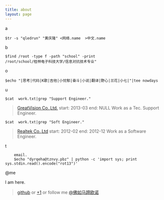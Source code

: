```yaml
---
title: about
layout: page
---
```


a
>
	$tr -s "qledrun" "黄庆隆" <网络.name  >中文.name

b
>
    $find /root -type f -path "school" -print
    /root/school/桂林电子科技大学/信息对抗技术专业"

o
>
	$echo "|思考|代码|K歌|吉他|小忧郁|奋斗|小说|翻译|野心|兰花|小七|"|tee nowdays

u
>      
	$cat  work.txt|grep "Support Engineer."
   >[GreatVision Co.,Ltd.](http://www.gvtv.com.cn)
    start: 2013-03  end: NULL  Work as a Tec. Support Engineer.
>
	$cat  work.txt|grep "Soft Engineer."
   >[Realtek Co.,Ltd](http://www.realtek.com.tw)
    start: 2012-02  end: 2012-12 Work as a Software Engineer.

t
>
		email.
		$echo "dyrqeha@tznvy.pbz" | python -c 'import sys; print sys.stdin.read().encode("rot13")'

@me

I am here.
>[github](http://github.com/edrun)
or
>[+1](https://plus.google.com/u/0/116057609163918027040/posts)
or follow me
>[@佛如马蹄欧诺](http://weibo.com/1888855315/profile?from=profile&wvr=5&loc=tabprofile#profile_tab)

































